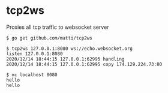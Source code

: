 # tcp2ws

Proxies all tcp traffic to websocket server

```
$ go get github.com/matti/tcp2ws
```

```
$ tcp2ws 127.0.0.1:8080 ws://echo.websocket.org
listen 127.0.0.1:8080
2020/12/14 18:44:15 127.0.0.1:62995 handling
2020/12/14 18:44:15 127.0.0.1:62995 copy 174.129.224.73:80
```

```
$ nc localhost 8080
hello
hello
```
